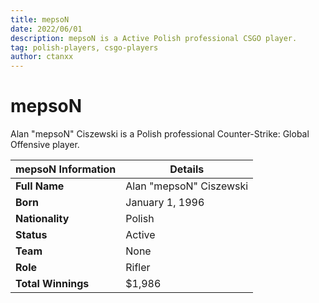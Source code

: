 ```yaml
---
title: mepsoN
date: 2022/06/01
description: mepsoN is a Active Polish professional CSGO player.
tag: polish-players, csgo-players
author: ctanxx
---
```


# mepsoN

Alan "mepsoN" Ciszewski is a Polish professional Counter-Strike: Global Offensive player.

| **mepsoN Information** | **Details**                 |
| -------------------- | ---------------------------  |
| **Full Name**        | Alan "mepsoN" Ciszewski |
| **Born**             | January 1, 1996              |
| **Nationality**      | Polish                       |
| **Status**           | Active                      |
| **Team**             | None                         |
| **Role**             | Rifler                       |
| **Total Winnings**   | $1,986                       |